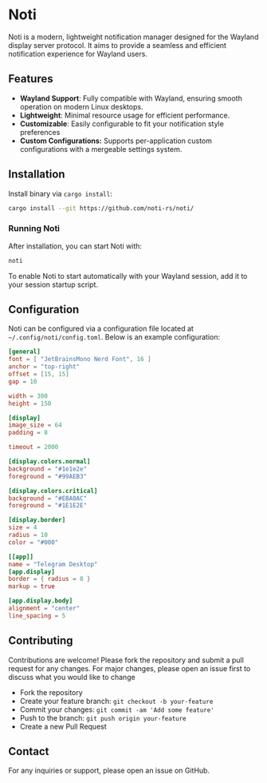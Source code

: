# Noti

Noti is a modern, lightweight notification manager designed for the Wayland display server protocol. It aims to provide a seamless and efficient notification experience for Wayland users.

## Features

- **Wayland Support**: Fully compatible with Wayland, ensuring smooth operation on modern Linux desktops.
- **Lightweight**: Minimal resource usage for efficient performance.
- **Customizable**: Easily configurable to fit your notification style preferences
- **Custom Configurations:** Supports per-application custom configurations with a mergeable settings system.

## Installation

Install binary via `cargo install`:

```bash
cargo install --git https://github.com/noti-rs/noti/
```

### Running Noti

After installation, you can start Noti with:

```bash
noti
```

To enable Noti to start automatically with your Wayland session, add it to your session startup script.

## Configuration

Noti can be configured via a configuration file located at `~/.config/noti/config.toml`. Below is an example configuration:

```toml
[general]
font = [ "JetBrainsMono Nerd Font", 16 ]
anchor = "top-right"
offset = [15, 15]
gap = 10

width = 300
height = 150

[display]
image_size = 64
padding = 8

timeout = 2000

[display.colors.normal]
background = "#1e1e2e"
foreground = "#99AEB3"

[display.colors.critical]
background = "#EBA0AC"
foreground = "#1E1E2E"

[display.border]
size = 4
radius = 10
color = "#000"

[[app]]
name = "Telegram Desktop"
[app.display]
border = { radius = 8 }
markup = true

[app.display.body]
alignment = "center"
line_spacing = 5
```

## Contributing

Contributions are welcome! Please fork the repository and submit a pull request for any changes. For major changes, please open an issue first to discuss what you would like to change

- Fork the repository
- Create your feature branch: `git checkout -b your-feature`
- Commit your changes: `git commit -am 'Add some feature'`
- Push to the branch: `git push origin your-feature`
- Create a new Pull Request

## Contact

For any inquiries or support, please open an issue on GitHub.
